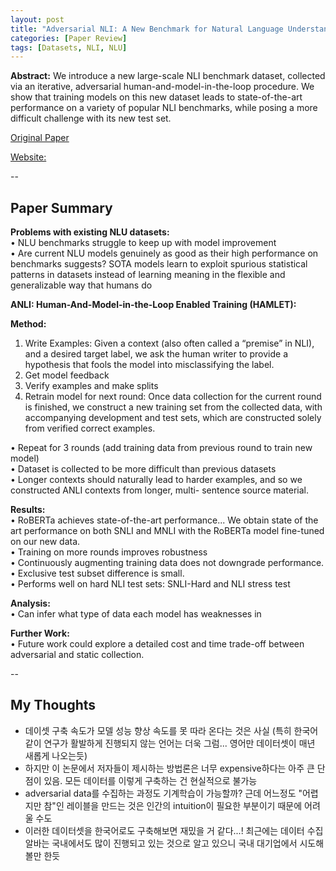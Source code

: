 ```yaml
---
layout: post
title: "Adversarial NLI: A New Benchmark for Natural Language Understanding"
categories: [Paper Review]
tags: [Datasets, NLI, NLU]
---
```


**Abstract:** We introduce a new large-scale NLI benchmark dataset, collected via an iterative, adversarial human-and-model-in-the-loop procedure. We show that training models on this new dataset leads to state-of-the-art performance on a variety of popular NLI benchmarks, while posing a more difficult challenge with its new test set.

[Original Paper](https://arxiv.org/abs/1910.14599)

[Website:](https://www.adversarialnli.com/)

--

## Paper Summary


**Problems with existing NLU datasets:**  
• NLU benchmarks struggle to keep up with model improvement  
• Are current NLU models genuinely as good as their high performance on benchmarks suggests? SOTA models learn to exploit spurious statistical patterns in datasets instead of learning meaning in the flexible and generalizable way that humans do 


**ANLI: Human-And-Model-in-the-Loop Enabled Training (HAMLET):**   

**Method:**
1. Write Examples:  Given a context (also often called a “premise” in NLI), and a desired target label, we ask the human writer to provide a hypothesis that fools the model into misclassifying the label.  
2. Get model feedback  
3. Verify examples and make splits  
4. Retrain model for next round: Once data collection for the current round is finished, we construct a new training set from the collected data, with accompanying development and test sets, which are constructed solely from verified correct examples.   

• Repeat for 3 rounds (add training data from previous round to train new model)  
• Dataset is collected to be more difficult than previous datasets  
• Longer contexts should naturally lead to harder examples, and so we constructed ANLI contexts from longer, multi- sentence source material.  

**Results:**  
• RoBERTa achieves state-of-the-art performance... We obtain state of the art performance on both SNLI and MNLI with the RoBERTa model fine-tuned on our new data.   
• Training on more rounds improves robustness  
• Continuously augmenting training data does not downgrade performance.  
• Exclusive test subset difference is small.  
• Performs well on hard NLI test sets: SNLI-Hard and  NLI stress test  

**Analysis:**  
• Can infer what type of data each model has weaknesses in  

**Further Work:**  
• Future work could explore a detailed cost and time trade-off between adversarial and static collection.  

--

## My Thoughts
- 데이셋 구축 속도가 모델 성능 향상 속도를 못 따라 온다는 것은 사실 (특히 한국어 같이 연구가 활발하게 진행되지 않는 언어는 더욱 그럼... 영어만 데이터셋이 매년 새롭게 나오는듯)
- 하지만 이 논문에서 저자들이 제시하는 방법론은 너무 expensive하다는 아주 큰 단점이 있음. 모든 데이터를 이렇게 구축하는 건 현실적으로 불가능
- adversarial data를 수집하는 과정도 기계학습이 가능할까? 근데 어느정도 "어렵지만 참"인 레이블을 만드는 것은 인간의 intuition이 필요한 부분이기 때문에 어려울 수도
- 이러한 데이터셋을 한국어로도 구축해보면 재밌을 거 같다...! 최근에는 데이터 수집 알바는 국내에서도 많이 진행되고 있는 것으로 알고 있으니 국내 대기업에서 시도해볼만 한듯
